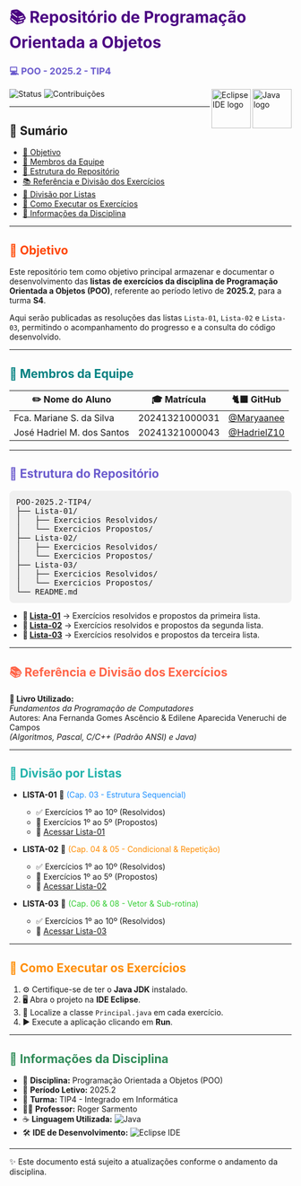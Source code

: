 <h1 style="color:#4B0082;">📚 Repositório de Programação Orientada a Objetos</h1>
<h3 style="color:#6A5ACD;">💻 POO - 2025.2 - TIP4</h3>

<img align="right" src="https://cdn.jsdelivr.net/gh/devicons/devicon/icons/java/java-original.svg" height="70" alt="Java logo"/>
<img align="right" src="https://cdn.jsdelivr.net/gh/devicons/devicon/icons/eclipse/eclipse-original.svg" height="70" alt="Eclipse IDE logo"/>

![Status](https://img.shields.io/badge/Status-Em%20Andamento-yellow)
![Contribuições](https://img.shields.io/badge/Contribuições-Bem--vindas-brightgreen)

---

## 📑 Sumário
- [🎯 Objetivo](#-objetivo)  
- [👥 Membros da Equipe](#-membros-da-equipe)  
- [📂 Estrutura do Repositório](#-estrutura-do-repositório)  
- [📚 Referência e Divisão dos Exercícios](#-referência-e-divisão-dos-exercícios)  
- [📒 Divisão por Listas](#-divisão-por-listas)  
- [🚀 Como Executar os Exercícios](#-como-executar-os-exercícios)  
- [📌 Informações da Disciplina](#-informações-da-disciplina)  

---

<h2 style="color:#FF4500;">🎯 Objetivo</h2>

Este repositório tem como objetivo principal armazenar e documentar o desenvolvimento das **listas de exercícios da disciplina de Programação Orientada a Objetos (POO)**, referente ao período letivo de **2025.2**, para a turma **S4**.  

Aqui serão publicadas as resoluções das listas `Lista-01`, `Lista-02` e `Lista-03`, permitindo o acompanhamento do progresso e a consulta do código desenvolvido.

---

<h2 style="color:#008080;">👥 Membros da Equipe</h2>

| ✏️ Nome do Aluno      | 🎓 Matrícula      | 🐈‍⬛ GitHub |
| ------------------------------ | ---------------- | --------- |
| Fca. Mariane S. da Silva       | 20241321000031   | [@Maryaanee](https://github.com/Maryaanee) |
| José Hadriel M. dos Santos     | 20241321000043   | [@HadrielZ10](https://github.com/HadrielZ10) |

---

<h2 style="color:#6A5ACD;">📂 Estrutura do Repositório</h2>

<pre style="background-color:#f0f0f0; padding:12px; border-radius:8px;">
POO-2025.2-TIP4/
├── Lista-01/
│   ├── Exercicios Resolvidos/
│   └── Exercicios Propostos/
├── Lista-02/
│   ├── Exercicios Resolvidos/
│   └── Exercicios Propostos/
├── Lista-03/
│   ├── Exercicios Resolvidos/
│   └── Exercicios Propostos/
└── README.md
</pre>

- **📘 [Lista-01](./Lista-01/)** → Exercícios resolvidos e propostos da primeira lista.  
- **📗 [Lista-02](./Lista-02/)** → Exercícios resolvidos e propostos da segunda lista.  
- **📙 [Lista-03](./Lista-03/)** → Exercícios resolvidos e propostos da terceira lista.  

---

<h2 style="color:#FF6347;">📚 Referência e Divisão dos Exercícios</h2>

**📖 Livro Utilizado:**  
*Fundamentos da Programação de Computadores*  
Autores: Ana Fernanda Gomes Ascêncio & Edilene Aparecida Veneruchi de Campos  
*(Algoritmos, Pascal, C/C++ (Padrão ANSI) e Java)*  

---

<h2 style="color:#20B2AA;">📒 Divisão por Listas</h2>

- **LISTA-01** 📝 <span style="color:#1E90FF;">(Cap. 03 - Estrutura Sequencial)</span>  
  - ✅ Exercícios 1º ao 10º (Resolvidos)  
  - 🧩 Exercícios 1º ao 5º (Propostos)  
  - 📌 [Acessar Lista-01](./Lista-01/)

- **LISTA-02** 📝 <span style="color:#FF8C00;">(Cap. 04 & 05 - Condicional & Repetição)</span>  
  - ✅ Exercícios 1º ao 10º (Resolvidos)  
  - 🧩 Exercícios 1º ao 5º (Propostos)  
  - 📌 [Acessar Lista-02](./Lista-02/)

- **LISTA-03** 📝 <span style="color:#32CD32;">(Cap. 06 & 08 - Vetor & Sub-rotina)</span>  
  - ✅ Exercícios 1º ao 10º (Resolvidos)  
  - 📌 [Acessar Lista-03](./Lista-03/)

---

<h2 style="color:#FF8C00;">🚀 Como Executar os Exercícios</h2>

1. ⚙️ Certifique-se de ter o **Java JDK** instalado.  
2. 🖥️ Abra o projeto na **IDE Eclipse**.  
3. 🔎 Localize a classe `Principal.java` em cada exercício.  
4. ▶️ Execute a aplicação clicando em **Run**.  

---

<h2 style="color:#2E8B57;">📌 Informações da Disciplina</h2>

- 📘 **Disciplina:** Programação Orientada a Objetos (POO)  
- 📅 **Período Letivo:** 2025.2  
- 🏫 **Turma:** TIP4 - Integrado em Informática  
- 👨‍🏫 **Professor:** Roger Sarmento  
- ☕ **Linguagem Utilizada:** ![Java](https://img.shields.io/badge/Java-%23ED8B00.svg?style=for-the-badge&logo=openjdk&logoColor=white)  
- 🛠️ **IDE de Desenvolvimento:** ![Eclipse IDE](https://img.shields.io/badge/Eclipse%20IDE-2C2255.svg?style=for-the-badge&logo=eclipse&logoColor=white)  

---

✨ Este documento está sujeito a atualizações conforme o andamento da disciplina.

